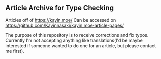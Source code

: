 ## Article Archive for Type Checking

Articles off of https://kayin.moe/ Can be accessed on https://github.com/Kayinnasaki/kayin.moe-article-pages/

The purpose of this repository is to receive corrections and fix typos. Currently I'm not accepting anything like translations(I'd be maybe interested if someone wanted to do one for an article, but please contact me first).